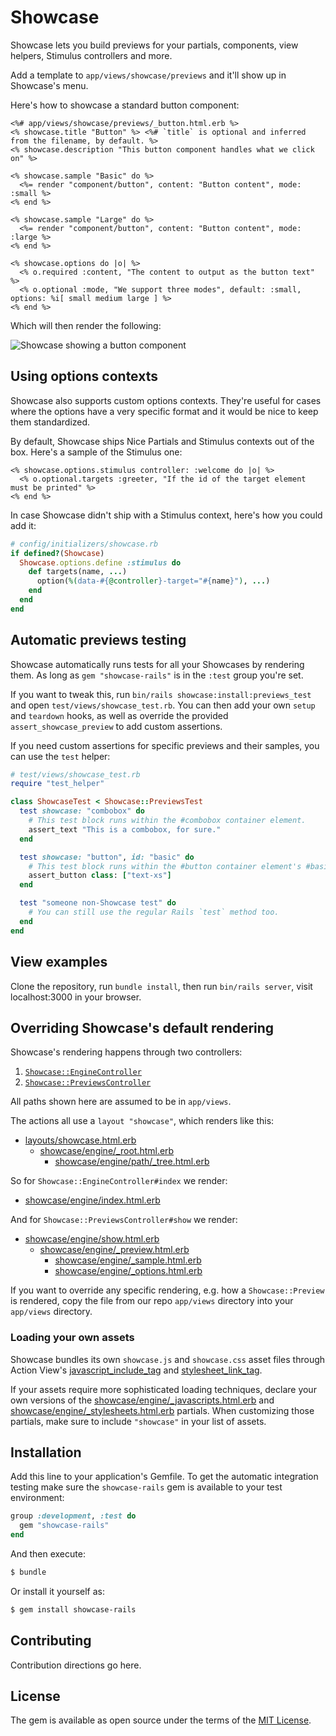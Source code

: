 # Showcase

Showcase lets you build previews for your partials, components, view helpers, Stimulus controllers and more.

Add a template to `app/views/showcase/previews` and it'll show up in Showcase's menu.

Here's how to showcase a standard button component:

```erb
<%# app/views/showcase/previews/_button.html.erb %>
<% showcase.title "Button" %> <%# `title` is optional and inferred from the filename, by default. %>
<% showcase.description "This button component handles what we click on" %>

<% showcase.sample "Basic" do %>
  <%= render "component/button", content: "Button content", mode: :small %>
<% end %>

<% showcase.sample "Large" do %>
  <%= render "component/button", content: "Button content", mode: :large %>
<% end %>

<% showcase.options do |o| %>
  <% o.required :content, "The content to output as the button text" %>
  <% o.optional :mode, "We support three modes", default: :small, options: %i[ small medium large ] %>
<% end %>
```

Which will then render the following:

![](/readme/example.png?raw=true "Showcase showing a button component")

## Using options contexts

Showcase also supports custom options contexts. They're useful for cases where the options have a very specific format and it would be nice to keep them standardized.

By default, Showcase ships Nice Partials and Stimulus contexts out of the box. Here's a sample of the Stimulus one:

```erb
<% showcase.options.stimulus controller: :welcome do |o| %>
  <% o.optional.targets :greeter, "If the id of the target element must be printed" %>
<% end %>
```

In case Showcase didn't ship with a Stimulus context, here's how you could add it:

```ruby
# config/initializers/showcase.rb
if defined?(Showcase)
  Showcase.options.define :stimulus do
    def targets(name, ...)
      option(%(data-#{@controller}-target="#{name}"), ...)
    end
  end
end
```

## Automatic previews testing

Showcase automatically runs tests for all your Showcases by rendering them. As long as `gem "showcase-rails"` is in the `:test` group you're set.

If you want to tweak this, run `bin/rails showcase:install:previews_test` and open `test/views/showcase_test.rb`. You can then add your own `setup` and `teardown` hooks, as well as override the provided `assert_showcase_preview` to add custom assertions.

If you need custom assertions for specific previews and their samples, you can use the `test` helper:

```ruby
# test/views/showcase_test.rb
require "test_helper"

class ShowcaseTest < Showcase::PreviewsTest
  test showcase: "combobox" do
    # This test block runs within the #combobox container element.
    assert_text "This is a combobox, for sure."
  end

  test showcase: "button", id: "basic" do
    # This test block runs within the #button container element's #basic sample.
    assert_button class: ["text-xs"]
  end

  test "someone non-Showcase test" do
    # You can still use the regular Rails `test` method too.
  end
end
```

## View examples

Clone the repository, run `bundle install`, then run `bin/rails server`, visit localhost:3000 in your browser.

## Overriding Showcase's default rendering

Showcase's rendering happens through two controllers:

1. [`Showcase::EngineController`](app/controllers/showcase/engine_controller.rb)
1. [`Showcase::PreviewsController`](app/controllers/showcase/previews_controller.rb)

All paths shown here are assumed to be in `app/views`.

The actions all use a `layout "showcase"`, which renders like this:

- [layouts/showcase.html.erb](app/views/layouts/showcase.html.erb)
  - [showcase/engine/_root.html.erb](app/views/showcase/engine/_root.html.erb)
    - [showcase/engine/path/_tree.html.erb](app/views/showcase/engine/path/_tree.html.erb)

So for `Showcase::EngineController#index` we render:

- [showcase/engine/index.html.erb](app/views/showcase/engine/index.html.erb)

And for `Showcase::PreviewsController#show` we render:

- [showcase/engine/show.html.erb](app/views/showcase/engine/show.html.erb)
  - [showcase/engine/_preview.html.erb](app/views/showcase/engine/_preview.html.erb)
    - [showcase/engine/_sample.html.erb](app/views/showcase/engine/_sample.html.erb)
    - [showcase/engine/_options.html.erb](app/views/showcase/engine/_options.html.erb)

If you want to override any specific rendering, e.g. how a `Showcase::Preview` is rendered,
copy the file from our repo `app/views` directory into your `app/views` directory.

### Loading your own assets

Showcase bundles its own `showcase.js` and `showcase.css` asset files through
Action View's [javascript_include_tag][] and [stylesheet_link_tag][].

If your assets require more sophisticated loading techniques, declare your own
versions of the [showcase/engine/_javascripts.html.erb][] and
[showcase/engine/_stylesheets.html.erb][] partials. When customizing those
partials, make sure to include `"showcase"` in your list of assets.


[javascript_include_tag]: https://edgeapi.rubyonrails.org/classes/ActionView/Helpers/AssetTagHelper.html#method-i-javascript_include_tag
[stylesheet_link_tag]: https://edgeapi.rubyonrails.org/classes/ActionView/Helpers/AssetTagHelper.html#method-i-stylesheet_link_tag
[showcase/engine/_javascripts.html.erb]: ./showcase/engine/_javascripts.html.erb
[showcase/engine/_stylesheets.html.erb]: ./showcase/engine/_stylesheets.html.erb

## Installation

Add this line to your application's Gemfile. To get the automatic integration testing make sure the `showcase-rails` gem is available to your test environment:

```ruby
group :development, :test do
  gem "showcase-rails"
end
```

And then execute:
```bash
$ bundle
```

Or install it yourself as:
```bash
$ gem install showcase-rails
```

## Contributing
Contribution directions go here.

## License
The gem is available as open source under the terms of the [MIT License](https://opensource.org/licenses/MIT).
